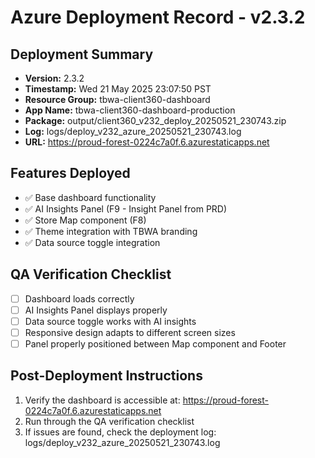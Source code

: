 # Azure Deployment Record - v2.3.2

## Deployment Summary
- **Version:** 2.3.2
- **Timestamp:** Wed 21 May 2025 23:07:50 PST
- **Resource Group:** tbwa-client360-dashboard
- **App Name:** tbwa-client360-dashboard-production
- **Package:** output/client360_v232_deploy_20250521_230743.zip
- **Log:** logs/deploy_v232_azure_20250521_230743.log
- **URL:** https://proud-forest-0224c7a0f.6.azurestaticapps.net

## Features Deployed
- ✅ Base dashboard functionality
- ✅ AI Insights Panel (F9 - Insight Panel from PRD)
- ✅ Store Map component (F8)
- ✅ Theme integration with TBWA branding
- ✅ Data source toggle integration

## QA Verification Checklist
- [ ] Dashboard loads correctly
- [ ] AI Insights Panel displays properly
- [ ] Data source toggle works with AI insights
- [ ] Responsive design adapts to different screen sizes
- [ ] Panel properly positioned between Map component and Footer

## Post-Deployment Instructions
1. Verify the dashboard is accessible at: https://proud-forest-0224c7a0f.6.azurestaticapps.net
2. Run through the QA verification checklist
3. If issues are found, check the deployment log: logs/deploy_v232_azure_20250521_230743.log
